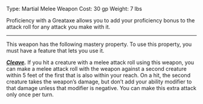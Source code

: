 
Type: Martial Melee Weapon Cost: 30 gp Weight: 7 lbs

Proficiency with a Greataxe allows you to add your proficiency bonus to the attack roll for any attack you make with it.

---

This weapon has the following mastery property. To use this property, you must have a feature that lets you use it.

_**[Cleave](https://www.dndbeyond.com/sources/dnd/free-rules/equipment#Cleave).**_ If you hit a creature with a melee attack roll using this weapon, you can make a melee attack roll with the weapon against a second creature within 5 feet of the first that is also within your reach. On a hit, the second creature takes the weapon’s damage, but don’t add your ability modifier to that damage unless that modifier is negative. You can make this extra attack only once per turn.